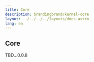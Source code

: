 ```yaml
---
title: Core
description: brandingbrand/kernel-core
layout: ../../../../layouts/docs.astro
lang: en
---
```


## Core

TBD...0.0.8
